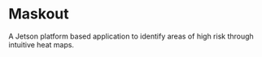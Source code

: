 # Maskout
A Jetson platform based application to identify areas of high risk through intuitive heat maps.
